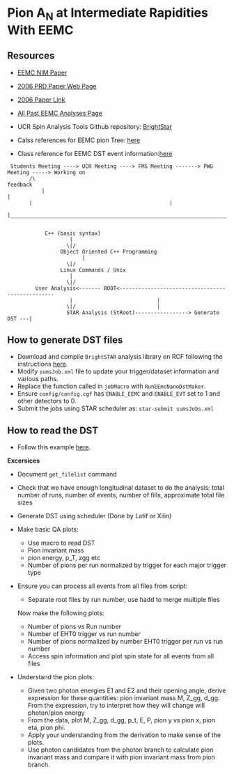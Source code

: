 Pion A<sub>N</sub> at Intermediate Rapidities With EEMC
===============================================================

Resources
-----------

- [EEMC NIM Paper](https://www.star.bnl.gov/public/tpc/NimPapers/endcap/eemc_nim.pdf) 
- [2006 PRD Paper Web Page](https://drupal.star.bnl.gov/STAR/blog/drach09/2013/feb/28/2006-eemc-neutral-pions-paper-home-page)
- [2006 Paper Link](https://journals.aps.org/prd/abstract/10.1103/PhysRevD.89.012001)
- [All Past EEMC Analyses Page](https://drupal.star.bnl.gov/STAR/book/export/html/10124)


- UCR Spin Analysis Tools Github repository: [BrightStar](https://github.com/latifkabir/BrightSTAR)
- Calss references for EEMC pion Tree: [here](https://www.star.bnl.gov/webdata/dox/html/dir_f55c6bc819b98feb2a7a93228ad627a8.html)
- Class reference for EEMC DST event information:[here](https://github.com/latifkabir/BrightSTAR/blob/master/StRoot/BrContainers/TStEventData.h) 


```
 Students Meeting ----> UCR Meeting ----> FMS Meeting -------> PWG Meeting -----> Working on
   	   /\ 	    	      	      	    			     	     	    feedback
     	   | 	    	      	      	    			     	     	    	|   
	   |				         					|
	   |____________________________________________________________________________|
	   

			C++ (basic syntax)
				    |
				   \|/
			     Object Oriented C++ Programming
			     	    |
				   \|/
			     Linux Commands / Unix    
				    |
				   \|/
	     User Analysis<------- ROOT<-------------------------------------------------
				    |							|
				   \|/							|						
			       STAR Analysis (StRoot)-----------------> Generate DST ---|   

```

How to generate DST files
-----------------------------

- Download and compile `BrightSTAR` analysis library on RCF following the instructions [here](https://github.com/latifkabir/BrightSTAR).
- Modify `sumsJob.xml` file to update your trigger/dataset information and various paths.
- Replace the function called in `jobMacro` with `RunEEmcNanoDstMaker`.
- Ensure `config/config.cgf` has `ENABLE_EEMC` and `ENABLE_EVT` set to 1 and other detectors to 0.
- Submit the jobs using STAR scheduler as: `star-submit sumsJobs.xml`


How to read the DST
---------------------

- Follow this example [here](https://github.com/latifkabir/BrightSTAR/blob/master/studentsAna/scripts/ReadEEmcNanoTree.C).


**Excersices**

- Document `get_filelist` command
- Check that we have enough longitudinal dataset to do the analysis: total number of runs, number of events, number of fills, approximate total file sizes
- Generate DST using scheduler (Done by Latif or Xilin)
- Make basic QA plots:
     - Use macro to read DST 
     - Pion invariant mass
     - pion energy, p_T, zgg etc
     - Number of pions per run normalized by trigger for each major trigger type

- Ensure you can process all events from all files from script:
  - Separate root files by run number, use hadd to merge multiple files

  Now make the following plots:
  - Number of pions vs Run number
  - Number of EHT0 trigger vs run number
  - Number of pions normalized by number EHT0 trigger per run  vs run number
  - Access spin information and plot spin state for all events from all files

- Understand the pion plots:
  - Given two photon energies E1 and E2 and their opening angle, derive expression for these quantities: pion invariant mass M, Z_gg, d_gg. From the expression, try to interpret how they will change will photon/pion energy
  - From the data, plot M, Z_gg, d_gg, p_t, E, P, pion y vs pion x, pion eta, pion phi.
  - Apply your understanding from the derivation to make sense of the plots.
  - Use photon candidates from the photon branch to calculate pion invariant mass and compare it with pion invariant mass from pion branch.




